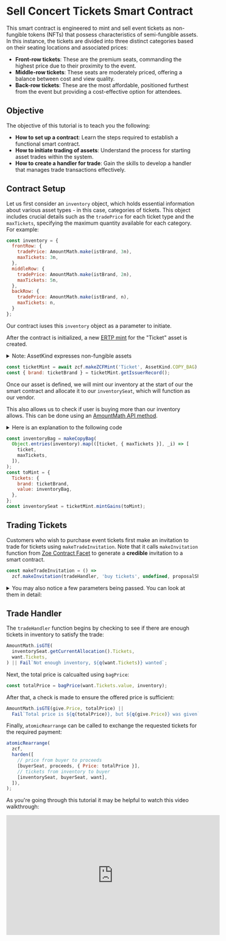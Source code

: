 # Sell Concert Tickets Smart Contract

This smart contract is engineered to mint and sell event tickets as non-fungible tokens (NFTs) that possess characteristics of semi-fungible assets. In this instance, the tickets are divided into three distinct categories based on their seating locations and associated prices:

- **Front-row tickets**: These are the premium seats, commanding the highest price due to their proximity to the event.
- **Middle-row tickets**: These seats are moderately priced, offering a balance between cost and view quality.
- **Back-row tickets**: These are the most affordable, positioned furthest from the event but providing a cost-effective option for attendees.

## Objective

The objective of this tutorial is to teach you the following:

- **How to set up a contract**: Learn the steps required to establish a functional smart contract.
- **How to initiate trading of assets**: Understand the process for starting asset trades within the system.
- **How to create a handler for trade**: Gain the skills to develop a handler that manages trade transactions effectively.

## Contract Setup

Let us first consider an `inventory` object, which holds essential information about various asset types - in this case, categories of tickets. This object includes crucial details such as the `tradePrice` for each ticket type and the `maxTickets`, specifying the maximum quantity available for each category. For example:

```js
const inventory = {
  frontRow: {
    tradePrice: AmountMath.make(istBrand, 3n),
    maxTickets: 3n,
  },
  middleRow: {
    tradePrice: AmountMath.make(istBrand, 2n),
    maxTickets: 5n,
  },
  backRow: {
    tradePrice: AmountMath.make(istBrand, n),
    maxTickets: n,
  }
};
```

Our contract iuses this `inventory` object as a parameter to initiate. 

After the contract is initialized, a new [ERTP mint](https://docs.agoric.com/glossary/#mint) for the "Ticket" asset is created.

<details>
<summary>Note: AssetKind expresses non-fungible assets</summary>

There are three types of [assets](https://docs.agoric.com/guides/ertp/#asset). You can determine the [type of your asset](https://docs.agoric.com/reference/ertp-api/ertp-data-types.html#assetkind) by referring to the provided documentation.

In our example, tickets are non-fungible and can have duplicates, meaning there can be many tickets of a single type. Therefore, we are using `AssetKind.COPY_BAG`.
</details>

```js
const ticketMint = await zcf.makeZCFMint('Ticket', AssetKind.COPY_BAG);
const { brand: ticketBrand } = ticketMint.getIssuerRecord();
```

Once our asset is defined, we will mint our inventory at the start of our the smart contract and allocate it to our `inventorySeat`, which will function as our vendor.

This also allows us to check if user is buying more than our inventory allows. This can be done using an [AmountMath API method](https://docs.agoric.com/reference/ertp-api/amount-math.html#amountmath-isgte-leftamount-rightamount-brand).

<details>
<summary>Here is an explanation to the following code</summary>

In this code, we create an `inventoryBag` using the `makeCopyBag` function, converting the inventory object into an array of `[ticket, maxTickets]` pairs. This bag holds each ticket type and its maximum quantity.s

We then define the `toMint` object as a [AmountKeywordRecord](https://docs.agoric.com/reference/zoe-api/zoe-data-types.html#keywordrecord) specifying the `Tickets` asset with its [brand](https://docs.agoric.com/glossary/#brand) and `inventoryBag`.

Finally, we use the [mintGains](https://docs.agoric.com/reference/zoe-api/zcfmint.html#azcfmint-mintgains-gains-zcfseat) to mint the tickets creating a new [ZCFSeat](https://docs.agoric.com/reference/zoe-api/zcfseat.html#zcfseat-object) called the `inventorySeat`.

</details>


```js
const inventoryBag = makeCopyBag(
  Object.entries(inventory).map(([ticket, { maxTickets }], _i) => [
    ticket,
    maxTickets,
  ]),
);
const toMint = {
  Tickets: {
    brand: ticketBrand,
    value: inventoryBag,
  },
};
const inventorySeat = ticketMint.mintGains(toMint);
```

## Trading Tickets

Customers who wish to purchase event tickets first make an invitation to trade for tickets using `makeTradeInvitation`. Note that it calls `makeInvitation` function from [Zoe Contract Facet](https://docs.agoric.com/reference/zoe-api/zoe-contract-facet.html#zoe-contract-facet-zcf) to generate a **credible** invitation to a smart contract.

```js
const makeTradeInvitation = () =>
  zcf.makeInvitation(tradeHandler, 'buy tickets', undefined, proposalShape);
```

<details>
<summary>
You may also notice a few parameters being passed. You can look at them in detail:
</summary>

- **tradeHandler**: The `tradeHandler` function is invoked when a purchaser makes an offer. This function contains the contract's logic for processing each trade, ensuring that the correct procedures are followed whenever a trade is executed.

```js
const tradeHandler = buyerSeat => {
  const { give, want } = buyerSeat.getProposal();
  // ... checks and transfers
};
```

- **description**: A mandatory string that provides details about the Invitation. It should contain all relevant information needed for a potential recipient to clearly differentiate this contract's invitations from others.

- **customDetails** (Optional): Any additional information that may be required by the invitation.

- **proposalShape** (Optional): This object outlines the necessary and permissible elements of each proposal. Here is the proposal shape for this contract.

```js
const proposalShape = harden({
  give: { Price: AmountShape },
  want: { Tickets: { brand: ticketBrand, value: M.bag() } },
  exit: M.any(),
});
```

</details>

## Trade Handler
The `tradeHandler` function begins by checking to see if there are enough tickets in inventory to satisfy the trade:
```js
AmountMath.isGTE(
  inventorySeat.getCurrentAllocation().Tickets,
  want.Tickets,
) || Fail`Not enough inventory, ${q(want.Tickets)} wanted`;
```

Next, the total price is calcualted using `bagPrice`:
```js
const totalPrice = bagPrice(want.Tickets.value, inventory);
```

After that, a check is made to ensure the offered price is sufficient:
```js
AmountMath.isGTE(give.Price, totalPrice) ||
  Fail`Total price is ${q(totalPrice)}, but ${q(give.Price)} was given`;
```

Finally, `atomicRearrange` can be called to exchange the requested tickets for the required payment:
```js
atomicRearrange(
  zcf,
  harden([
    // price from buyer to proceeds
    [buyerSeat, proceeds, { Price: totalPrice }],
    // tickets from inventory to buyer
    [inventorySeat, buyerSeat, want],
  ]),
);
```

As you're going through this tutorial it may be helpful to watch this video walkthrough:
<iframe width="560" height="315" src="https://www.youtube.com/embed/Wtq6dwsRdOQ" title="YouTube video player" frameborder="0" allow="accelerometer; autoplay; clipboard-write; encrypted-media; gyroscope; picture-in-picture" allowfullscreen></iframe>
